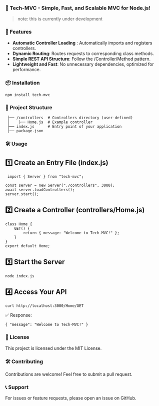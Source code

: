 ### 🚀 Tech-MVC - Simple, Fast, and Scalable MVC for Node.js!

>note: this is currently under development 

### 🚀 Features

* __Automatic Controller Loading__ : Automatically imports and registers controllers.
* __Dynamic Routing__: Routes requests to corresponding class methods.
* __Simple REST API Structure__: Follow the /Controller/Method pattern.
* __Lightweight and Fast__: No unnecessary dependencies, optimized for performance.

### 📦 Installation

``` npm install tech-mvc  ```

### 📂 Project Structure

``` /your-project
 ├── /controllers  # Controllers directory (user-defined)
 │    ├── Home.js  # Example controller
 ├── index.js      # Entry point of your application
 ├── package.json  
 ```

### 🛠 Usage
  ## 1️⃣ Create an Entry File (index.js)
``` 
 import { Server } from "tech-mvc";

const server = new Server("./controllers", 3000);
await server.loadControllers();
server.start();
 ```
  ## 2️⃣ Create a Controller (controllers/Home.js)
```
class Home {
    GET() {
        return { message: "Welcome to Tech-MVC!" };
    }
}
export default Home;
```

## 3️⃣ Start the Server

 ```
 node index.js
 ```

 ## 4️⃣ Access Your API
```
curl http://localhost:3000/Home/GET
```
✅ Response:
```
{ "message": "Welcome to Tech-MVC!" }
```

### 📜 License

This project is licensed under the MIT License.

### 🛠 Contributing
Contributions are welcome! Feel free to submit a pull request.

### 📞 Support

For issues or feature requests, please open an issue on GitHub.